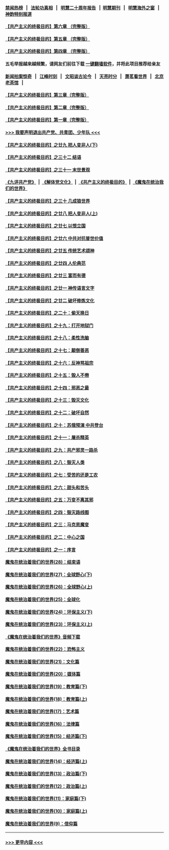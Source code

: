 #### [禁闻热榜](热点新闻.md?=0)  &nbsp;&nbsp;|&nbsp;&nbsp; [法轮功真相](https://github.com/gfw-breaker/truth/blob/master/README.md?=0) &nbsp;&nbsp;|&nbsp;&nbsp; [明慧二十周年报告](https://github.com/gfw-breaker/mh-reports/blob/master/README.md?=0) &nbsp;&nbsp;|&nbsp;&nbsp;[明慧期刊](https://github.com/gfw-breaker/mh-qikan) &nbsp;&nbsp;|&nbsp;&nbsp; [明慧海外之窗](https://github.com/gfw-breaker/mh-news/blob/master/README.md?=0) &nbsp;&nbsp;|&nbsp;&nbsp; [神韵特别报道](https://github.com/gfw-breaker/mh-news/blob/master/shenyun.md?=0)
#### [【共产主义的终极目的】第六章 （完整版）](../pages/nsc422/n11428913.md?t=03140931) 
#### [【共产主义的终极目的】第五章 （完整版）](../pages/nsc422/n11428912.md?t=03140931) 
#### [【共产主义的终极目的】第四章 （完整版）](../pages/nsc422/n11428907.md?t=03140931) 
#### 五毛举报越来越频繁，请网友们前往下载 [一键翻墙软件](https://github.com/gfw-breaker/ssr-accounts)，并将此项目推荐给亲友
#### [新闻拍案惊奇](https://github.com/gfw-breaker/banned-news/blob/master/pages/link4.md) &nbsp;&nbsp;|&nbsp;&nbsp; [江峰时刻](https://github.com/gfw-breaker/banned-news/blob/master/pages/link4.md) &nbsp;&nbsp;|&nbsp;&nbsp; [文昭谈古论今](https://github.com/gfw-breaker/banned-news/blob/master/pages/link4.md) &nbsp;&nbsp;|&nbsp;&nbsp; [天亮时分](https://github.com/gfw-breaker/banned-news/blob/master/pages/link4.md) &nbsp;&nbsp;|&nbsp;&nbsp; [萧茗看世界](https://github.com/gfw-breaker/banned-news/blob/master/pages/link4.md) &nbsp;&nbsp;|&nbsp;&nbsp; [北京老茶馆](https://github.com/gfw-breaker/banned-news/blob/master/pages/link4.md) &nbsp;&nbsp;|&nbsp;&nbsp; 
#### [【共产主义的终极目的】第三章（完整版）](../pages/nsc422/n11428848.md?t=03140931) 
#### [【共产主义的终极目的】第二章（完整版）](../pages/nsc422/n11428831.md?t=03140931) 
#### [【共产主义的终极目的】第一章（完整版）](../pages/nsc422/n11417651.md?t=03140931) 
#### [>>> 我要声明退出共产党、共青团、少年队 <<<](https://github.com/begood0513/goodnews/blob/master/quit/letter.md) 
#### [【共产主义的终极目的】之廿九 把人变非人(下)](../pages/nsc422/n11344140.md?t=03140931) 
#### [【共产主义的终极目的】之三十二 结语](../pages/nsc422/n11360535.md?t=03140931) 
#### [【共产主义的终极目的】之三十一 末世景观](../pages/nsc422/n11351129.md?t=03140931) 
#### [《九评共产党》](https://github.com/begood0513/9ping.md/blob/master/README.md) &nbsp;|&nbsp; [《解体党文化》](../../../../jtdwh.md/blob/master/README.md)  &nbsp;|&nbsp; [《共产主义的终极目的》](../../../../gczydzjmd.md/blob/master/README.md) &nbsp;|&nbsp; [《魔鬼在统治我们的世界》](../../../../mgztzwmdsj.md/blob/master/README.md) 
#### [【共产主义的终极目的】之三十 几成狼世界](../pages/nsc422/n11348280.md?t=03140931) 
#### [【共产主义的终极目的】之廿八 把人变非人(上)](../pages/nsc422/n11340492.md?t=03140931) 
#### [【共产主义的终极目的】之廿七 以恨立国](../pages/nsc422/n11336944.md?t=03140931) 
#### [【共产主义的终极目的】之廿六 中共对抗普世价值](../pages/nsc422/n11324785.md?t=03140931) 
#### [【共产主义的终极目的】之廿五 传统艺术颂神](../pages/nsc422/n11296396.md?t=03140931) 
#### [【共产主义的终极目的】之廿四 人伦典范](../pages/nsc422/n11296397.md?t=03140931) 
#### [【共产主义的终极目的】之廿三 富而有德](../pages/nsc422/n11283598.md?t=03140931) 
#### [【共产主义的终极目的】之廿一 神传语言文字](../pages/nsc422/n11263265.md?t=03140931) 
#### [【共产主义的终极目的】之廿二 破坏修炼文化](../pages/nsc422/n11245728.md?t=03140931) 
#### [【共产主义的终极目的】之二十：偷天换日](../pages/nsc422/n11238846.md?t=03140931) 
#### [【共产主义的终极目的】之十九：打开地狱门](../pages/nsc422/n11206376.md?t=03140931) 
#### [【共产主义的终极目的】之十八：柔性洗脑](../pages/nsc422/n11199994.md?t=03140931) 
#### [【共产主义的终极目的】之十七：颠倒善恶](../pages/nsc422/n11179782.md?t=03140931) 
#### [【共产主义的终极目的】之十六：反神骂祖宗](../pages/nsc422/n11166798.md?t=03140931) 
#### [【共产主义的终极目的】之十五：毁人不倦](../pages/nsc422/n11166792.md?t=03140931) 
#### [【共产主义的终极目的】之十四：邪恶之最](../pages/nsc422/n11150249.md?t=03140931) 
#### [【共产主义的终极目的】之十三：毁灭文化](../pages/nsc422/n11135227.md?t=03140931) 
#### [【共产主义的终极目的】之十二：破坏自然](../pages/nsc422/n11135214.md?t=03140931) 
#### [【共产主义的终极目的】之十：苏俄预演 中共登台](../pages/nsc422/n11118424.md?t=03140931) 
#### [【共产主义的终极目的】之十一：屠杀精英](../pages/nsc422/n11118442.md?t=03140931) 
#### [【共产主义的终极目的】之九：共产邪灵一路杀](../pages/nsc422/n11114139.md?t=03140931) 
#### [【共产主义的终极目的】之八：毁灭人类](../pages/nsc422/n11108503.md?t=03140931) 
#### [【共产主义的终极目的】之七：受苦的还是工农](../pages/nsc422/n11101809.md?t=03140931) 
#### [【共产主义的终极目的】之六：甜头和苦头](../pages/nsc422/n11096971.md?t=03140931) 
#### [【共产主义的终极目的】之五：万变不离其邪](../pages/nsc422/n11091285.md?t=03140931) 
#### [【共产主义的终极目的】之四：毁灭路线图](../pages/nsc422/n11086284.md?t=03140931) 
#### [【共产主义的终极目的】之三：马克思魔变](../pages/nsc422/n11061941.md?t=03140931) 
#### [【共产主义的终极目的】之二：中心之国](../pages/nsc422/n11047728.md?t=03140931) 
#### [【共产主义的终极目的】之一：序言](../pages/nsc422/n11086077.md?t=03140931) 
#### [魔鬼在统治着我们的世界(28)：结束语](../pages/nsc422/n10936246.md?t=03140931) 
#### [魔鬼在统治着我们的世界(27)：全球野心(下)](../pages/nsc422/n10928319.md?t=03140931) 
#### [魔鬼在统治着我们的世界(26)：全球野心(上)](../pages/nsc422/n10900318.md?t=03140931) 
#### [魔鬼在统治着我们的世界(25)：全球化](../pages/nsc422/n10788205.md?t=03140931) 
#### [魔鬼在统治着我们的世界(24)：环保主义(下)](../pages/nsc422/n10695307.md?t=03140931) 
#### [魔鬼在统治着我们的世界(23)：环保主义(上)](../pages/nsc422/n10688613.md?t=03140931) 
#### [《魔鬼在统治着我们的世界》音频下载](../pages/nsc422/n10635553.md?t=03140931) 
#### [魔鬼在统治着我们的世界(22)：恐怖主义](../pages/nsc422/n10614727.md?t=03140931) 
#### [魔鬼在统治着我们的世界(21)：文化篇](../pages/nsc422/n10597706.md?t=03140931) 
#### [魔鬼在统治着我们的世界(20)：媒体篇](../pages/nsc422/n10586579.md?t=03140931) 
#### [魔鬼在统治着我们的世界(19)：教育篇(下)](../pages/nsc422/n10564808.md?t=03140931) 
#### [魔鬼在统治着我们的世界(18)：教育篇(上)](../pages/nsc422/n10526970.md?t=03140931) 
#### [魔鬼在统治着我们的世界(17)：艺术篇](../pages/nsc422/n10499093.md?t=03140931) 
#### [魔鬼在统治着我们的世界(16)：法律篇](../pages/nsc422/n10485969.md?t=03140931) 
#### [魔鬼在统治着我们的世界(15)：经济篇(下)](../pages/nsc422/n10469975.md?t=03140931) 
#### [《魔鬼在统治着我们的世界》全书目录](../pages/nsc422/n10464261.md?t=03140931) 
#### [魔鬼在统治着我们的世界(14)：经济篇(上)](../pages/nsc422/n10457370.md?t=03140931) 
#### [魔鬼在统治着我们的世界(13)：政治篇(下)](../pages/nsc422/n10448270.md?t=03140931) 
#### [魔鬼在统治着我们的世界(12)：政治篇(上)](../pages/nsc422/n10444576.md?t=03140931) 
#### [魔鬼在统治着我们的世界(11)：家庭篇(下)](../pages/nsc422/n10440961.md?t=03140931) 
#### [魔鬼在统治着我们的世界(10)：家庭篇(上)](../pages/nsc422/n10435448.md?t=03140931) 
#### [魔鬼在统治着我们的世界(9)：信仰篇](../pages/nsc422/n10432159.md?t=03140931) 

----
#### [ >>> 更早内容 <<< ](../indexes/nsc422-earlier.md)
